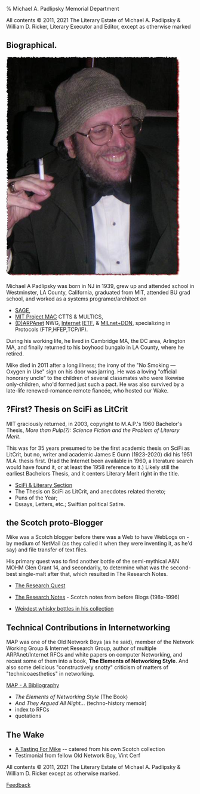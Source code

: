 % Michael A. Padlipsky Memorial Department

All contents &copy; 2011, 2021 The Literary Estate of Michael A. Padlipsky & William D. Ricker, Literary Executor and Editor, except as otherwise marked

## Biographical.

![Michael A Padlipsky (1939-2011)](./RFC/imgs/image002.jpg)

Michael A Padlipsky was born in NJ in 1939, grew up and attended school in Westminster, LA County, California, graduated from MIT, attended BU grad school, and worked as a systems programer/architect on 

* [SAGE](https://en.wikipedia.org/wiki/SAGE_(computer)), 
* [MIT Project MAC](https://en.wikipedia.org/wiki/MIT_Computer_Science_and_Artificial_Intelligence_Laboratory#Project_MAC) CTTS &amp; MULTICS,
* [(D)ARPAnet](https://en.wikipedia.org/wiki/ARPANET) NWG, [Internet](https://en.wikipedia.org/wiki/Internet) [IETF](https://en.wikipedia.org/wiki/Internet_Engineering_Task_Force), & [MILnet+DDN](https://en.wikipedia.org/wiki/MILNET), specializing in Protocols (FTP,HFEP,TCP/IP).

During his working life, he lived in Cambridge MA, the DC area, Arlington MA, and finally returned to his boyhood bungalo in LA County, where he retired.

Mike died in 2011 after a long illness; the irony of the &quot;No Smoking &mdash; Oxygen in Use&quot; sign on his door was jarring. He was a loving &quot;official honorary uncle&quot; to the children of several classmates who were likewise only-children, who'd formed just such a pact. He was also survived by a late-life renewed-romance remote fianc&eacute;e, who hosted our Wake.

## ?First? Thesis on SciFi as LitCrit

MIT graciously returned, in 2003, copyright to M.A.P.'s 1960 Bachelor's Thesis, 
*More than Pulp(?): Science Fiction and the Problem of Literary Merit*.

This was for 35 years presumed to be the first academic thesis on SciFi as LitCrit, but no, writer and academic James E Gunn (1923-2020) did his 1951 M.A. thesis first. (Had the Internet been available in 1960, a literature search would have found it, or at least the 1958 reference to it.) Likely still the earliest Bachelors Thesis, and it centers Literary Merit right in the title.

* [SciFi &amp; Literary  Section](./SciFi/)
* The Thesis on SciFi as LitCrit, and anecdotes related thereto;
* Puns of the Year;
* Essays, Letters, etc.; Swiftian political Satire.



## the Scotch proto-Blogger

Mike was a Scotch blogger before there was a Web to have WebLogs on - by medium of NetMail (as they called it when they were inventing it, as he'd say) and file transfer of text files.

His primary quest was to find another bottle of the semi-mythical A&N MOHM Glen Grant 14, and secondarily, to determine what was the second-best single-malt after that, which resulted in The Research Notes.

* [The Research Quest](./Malt/)

* [The Research Notes](./Malt/notes.html) - Scotch notes from before Blogs (198x-1996)

* [Weirdest whisky bottles in his collection](./Malt/Mike-Empties-WDA.html)

## Technical Contributions in Internetworking

MAP was one of the Old Network Boys (as he said), member of the Network Working Group &amp; Internet Research Group, author of multiple  ARPAnet/Internet RFCs and white papers on computer Networking, and recast some of them into a book, **The Elements of Networking Style**. And also some delicious "constructively snotty" criticism of matters of "technicoaesthetics" in networking.

[MAP - A Bibliography](./RFC/) 

* *The Elements of Networking Style* (The Book)
* *And They Argued All Night...* (techno-history memoir)
* index to RFCs 
* quotations

## The Wake


* [A Tasting For Mike](./Malt/tasting.html) -- catered from his own Scotch collection
* Testimonial from fellow Old Network Boy, Vint Cerf

All contents &copy; 2011, 2021 The Literary Estate of Michael A. Padlipsky & William D. Ricker
except as otherwise marked.  

[Feedback](https://github.com/n1vux/articles/issues/new/choose)
